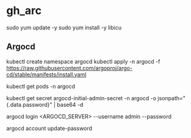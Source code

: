# gh_arc
sudo yum update -y
sudo yum install -y libicu


## Argocd

kubectl create namespace argocd
kubectl apply -n argocd -f https://raw.githubusercontent.com/argoproj/argo-cd/stable/manifests/install.yaml

kubectl get pods -n argocd

<!-- kubectl port-forward svc/argocd-server -n argocd 8080:443 -->

kubectl get secret argocd-initial-admin-secret -n argocd -o jsonpath="{.data.password}" | base64 -d

argocd login <ARGOCD_SERVER> --username admin --password <PASSWORD>

argocd account update-password
